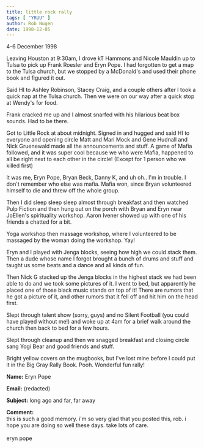 ```yaml
---
title: little rock rally
tags: [ "YRUU" ]
author: Rob Nugen
date: 1998-12-05
---
```


<title>Little Rock Rally</title>

<p class=date>4-6 December 1998</p>

<p>Leaving Houston at 9:30am, I drove kT Hammons and Nicole Mauldin up to Tulsa to pick up Frank Roesler and Eryn Pope.  I had forgotten to get a map to the Tulsa church, but we stopped by a McDonald's and used their phone book and figured it out.

<p>Said HI to Ashley Robinson, Stacey Craig, and a couple others after I took a quick nap at the Tulsa church. Then we were on our way after a quick stop at Wendy's for food.

<p>Frank cracked me up and I almost snarfed with his hilarious beat box sounds. Had to be there.

<p>Got to Little Rock at about midnight.  Signed in and hugged and said HI to everyone and opening circle Matt and Mari Mock and Gene Hudnall and Nick Gruenewald made all the announcements and stuff.  A game of Mafia followed, and it was super cool because we who were Mafia, happened to all be right next to each other in the circle!  (Except for 1 person who we killed first)

<p>It was me, Eryn Pope, Bryan Beck, Danny K, and uh oh.. I'm in trouble. I don't remember who else was mafia.  Mafia won, since Bryan volunteered himself to die and threw off the whole group.

<p>Then I did sleep sleep sleep almost through breakfast and then watched Pulp Fiction and then hung out on the porch with Bryan and Eryn near JoEllen's spirituality workshop.  Aaron Ivener showed up with one of his friends a chatted for a bit.

<p>Yoga workshop then massage workshop, where I volunteered to be massaged by the woman doing the workshop. Yay!

<p>Eryn and I played with Jenga blocks, seeing how high we could stack them.  Then a dude whose name I forgot brought a bunch of drums and stuff and taught us some beats and a dance and all kinds of fun.

<p>Then Nick G stacked up the Jenga blocks in the highest stack we had been able to do and we took some pictures of it.  I went to bed, but apparently he placed one of those black music stands on top of it!  There are rumors that he got a picture of it, and other rumors that it fell off and hit him on the head first.

<p>Slept through talent show (sorry, guys) and no Silent Football (you could have played without me!) and woke up at 4am for a brief walk around the church then back to bed for a few hours.

<p>Slept through cleanup and then we snagged breakfast and closing circle sang Yogi Bear and good friends and stuff.

<p>Bright yellow covers on the mugbooks, but I've lost mine before I could put it in the Big Gray Rally Book. Pooh.  Wonderful fun rally!
</p>

<p><b>Name:</b> Eryn Pope

<p><b>Email:</b> (redacted)

<p><b>Subject:</b> long ago and far, far away

<p><b>Comment:</b>
<br>this is such a good memory. i'm so very glad that you posted this, rob. i hope you are doing so well these days. take lots of care.<br>
<br>
eryn pope
